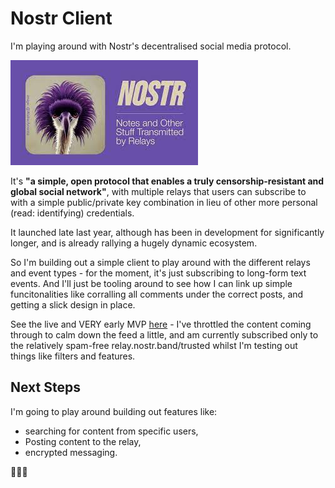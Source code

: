 
# Nostr Client 

I'm playing around with Nostr's decentralised social media protocol. 

![Nostr logo](/src/nostr.jpg)

It's **"a simple, open protocol that enables a truly censorship-resistant and global social network"**, with multiple relays that users can subscribe to with a simple public/private key combination in lieu of other more personal (read: identifying) credentials. 

It launched late last year, although has been in development for significantly longer, and is already rallying a hugely dynamic ecosystem.

So I'm building out a simple client to play around with the different relays and event types - for the moment, it's just subscribing to long-form text events. And I'll just be tooling around to see how I can link up simple funcitonalities like corralling all comments under the correct posts, and getting a slick design in place.

See the live and VERY early MVP [here](https://nostrami.netlify.app/) - I've throttled the content coming through to calm down the feed a little, and am currently subscribed only to the relatively spam-free relay.nostr.band/trusted whilst I'm testing out things like filters and features. 

## Next Steps

I'm going to play around building out features like: 
- searching for content from specific users, 
- Posting content to the relay,
- encrypted messaging. 

🚀🚀🚀
